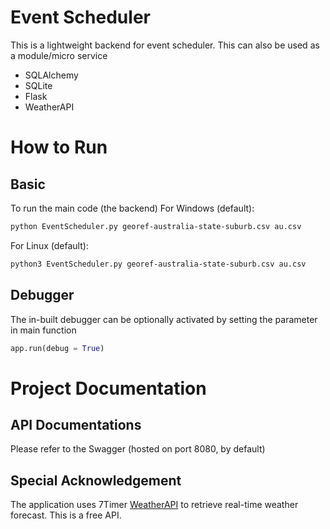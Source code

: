# Event Scheduler
This is a lightweight backend for event scheduler. This can also be used as a module/micro service
- SQLAlchemy
- SQLite
- Flask
- WeatherAPI

# How to Run
## Basic
To run the main code (the backend)
For Windows (default):
```bash
python EventScheduler.py georef-australia-state-suburb.csv au.csv
```
For Linux (default):
```bash
python3 EventScheduler.py georef-australia-state-suburb.csv au.csv
```
## Debugger
The in-built debugger can be optionally activated by setting the parameter in main function
```python
app.run(debug = True)
```


# Project Documentation
## API Documentations
Please refer to the Swagger (hosted on port 8080, by default)

## Special Acknowledgement
The application uses 7Timer [WeatherAPI](https://www.7timer.info/doc.php) to retrieve real-time weather forecast. This is a free API.


